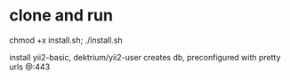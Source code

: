 # clone and run #
chmod +x install.sh; ./install.sh

install yii2-basic, dektrium/yii2-user
creates db, preconfigured with pretty urls @:443
